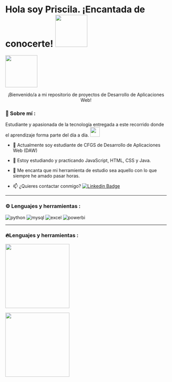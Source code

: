 <h1>
  Hola soy Priscila. ¡Encantada de conocerte!
  <img decoding="async" src="https://media0.giphy.com/media/v1.Y2lkPTc5MGI3NjExaHk3N3pkMW1nbjI2cWFkdGp1dXY4cXd2enhoNmtlMHBxdjNqamJ4cSZlcD12MV9pbnRlcm5hbF9naWZfYnlfaWQmY3Q9Zw/xUPGcEliCc7bETyfO8/giphy.gif" width="100px"/>
</h1> <div id="header" align="left">
<img decoding="async" src="![social-2deb6d7d43e7](https://github.com/user-attachments/assets/9334f70e-24c2-4f4c-89e2-0bb0d78c789c)"width="100px"/>
  <p align="center">
    ¡Bienvenido/a a mi repositorio de proyectos de Desarrollo de Aplicaciones Web!
</p> 
 
   
### 🌷 Sobre mí :
Estudiante y apasionada de la tecnología entregada a este recorrido donde el aprendizaje forma parte del día a día. <img decoding="async" src="https://media.giphy.com/media/WUlplcMpOCEmTGBtBW/giphy.gif" width="30">
* :telescope: Actualmente soy estudiante de CFGS de Desarrollo de Aplicaciones Web (DAW) 

* :seedling: Estoy estudiando y practicando JavaScript, HTML, CSS y Java. 

* 💖 Me encanta que mi herramienta de estudio sea aquello con lo que siempre he amado pasar horas. 

* :mailbox: ¿Quieres contactar conmigo?  [![Linkedin Badge](https://img.shields.io/badge/-Priscila-blue?style=flat&logo=Linkedin&logoColor=white)](https://www.linkedin.com/in/priscilaluis/)

---

### ⚙ Lenguajes y herramientas :
<div id="header" align="left">
    <img decoding="async" src="https://img.shields.io/badge/Python-3776AB?style=for-the-badge&logo=python&logoColor=white" alt="python"/>
  </a>
    <img decoding="async" src="https://img.shields.io/badge/MySQL-6DB33F?style=for-the-badge&logo=mysql&logoColor=white" alt="mysql"/>
  </a>
 <img decoding="async" src="https://img.shields.io/badge/Microsoft_Excel-217346?style=for-the-badge&logo=microsoft-excel&logoColor=white" alt="excel"/>
  </a>
 <img decoding="async" src="https://img.shields.io/badge/Power_BI-FFBE00?style=for-the-badge&logo=Power-BI&logoColor=white" alt="powerbi"/>
  </a>

</div>

---

### 🔥Lenguajes y herramientas :


<a href="https://github.com/anuraghazra/convoychat"> </a>
  <img height=200 align="center" src="https://github-readme-stats.vercel.app/api/top-langs?username=ResetMeNow&layout=compact&langs_count=8&card_width=320" />


<a href="https://github.com/anuraghazra/github-readme-stats"> </a>
  <img height=200 align="center" src="https://github-readme-stats.vercel.app/api?username=ResetMeNow" />






